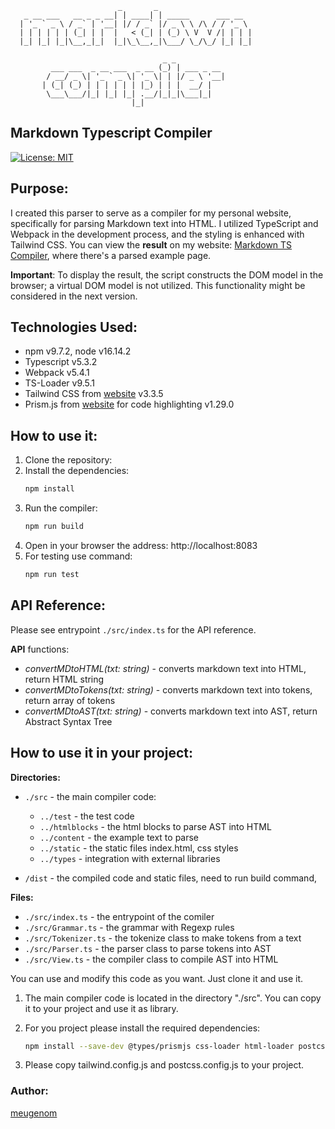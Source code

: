                             _       _
       _ __ ___   __ _ _ __| | ____| | _____      ___ __  
      | '_ ` _ \ / _` | '__| |/ / _` |/ _ \ \ /\ / / '_ \ 
      | | | | | | (_| | |  |   < (_| | (_) \ V  V /| | | |
      |_| |_| |_|\__,_|_|  |_|\_\__,_|\___/ \_/\_/ |_| |_|

                                      _ _       
             ___ ___  _ __ ___  _ __ (_) | ___ _ __ 
            / __/ _ \| '_ ` _ \| '_ \| | |/ _ \ '__|
           | (_| (_) | | | | | | |_) | | |  __/ |
            \___\___/|_| |_| |_| .__/|_|_|\___|_|
                               |_|               

## Markdown Typescript Compiler

[![License: MIT](https://img.shields.io/badge/License-MIT-green.svg)](https://opensource.org/licenses/MIT)

## Purpose:

I created this parser to serve as a compiler for my personal website, specifically for parsing Markdown text into HTML. I utilized TypeScript and Webpack in the development process, and the styling is enhanced with Tailwind CSS. You can view the **result** on my website: [Markdown TS Compiler](https://meugenom.github.io/markdown-ts-compiler/), where there's a parsed example page.

**Important**: To display the result, the script constructs the DOM model in the browser; a virtual DOM model is not utilized. This functionality might be considered in the next version.

## Technologies Used:

- npm v9.7.2, node v16.14.2
- Typescript v5.3.2
- Webpack v5.4.1
- TS-Loader v9.5.1
- Tailwind CSS from [website](https://tailwindcss.com) v3.3.5
- Prism.js from [website](https://prismjs.com) for code highlighting v1.29.0

## How to use it:

1. Clone the repository:
2. Install the dependencies:
    ```bash
    npm install
    ```
3. Run the compiler:
    ```bash
    npm run build
    ```
4. Open in your browser the address: http://localhost:8083
5. For testing use command:
    ```bash
    npm run test
    ```

## API Reference:
 Please see entrypoint `./src/index.ts` for the API reference.
 
 **API** functions:
- _convertMDtoHTML(txt: string)_ - converts markdown text into HTML, return HTML string
- _convertMDtoTokens(txt: string)_ - converts markdown text into tokens, return array of tokens
- _convertMDtoAST(txt: string)_ - converts markdown text into AST, return Abstract Syntax Tree

## How to use it in your project:

**Directories:**
- `./src` - the main compiler code:
    - `../test` - the test code
    - `../htmlblocks` - the html blocks to parse AST into HTML
    - `../content` - the example text to parse
    - `../static` - the static files index.html, css styles
    - `../types` - integration with external libraries
    
- `/dist` - the compiled code and static files, need to run build command‚

**Files:**
- `./src/index.ts` - the entrypoint of the comiler
- `./src/Grammar.ts` - the grammar with Regexp rules
- `./src/Tokenizer.ts` - the tokenize class to make tokens from a text
- `./src/Parser.ts` - the parser class to parse tokens into AST
- `./src/View.ts` - the compiler class to compile AST into HTML


You can use and modify this code as you want. Just clone it and use it.

1. The main compiler code is located in the directory "./src". You can copy it to your project and use it as library.

2. For you project please install the required dependencies:
    ```bash
    npm install --save-dev @types/prismjs css-loader html-loader postcss postcss-import postcss-loader postcss-preset-env prismjs raw-loader style-loader tailwindcss ts-loader typescript uuid
    ```

3. Please copy tailwind.config.js and postcss.config.js to your project.

### Author:

[meugenom](https://meugenom.com)

